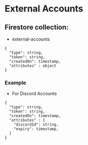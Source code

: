 # External Accounts

## Firestore collection:

- external-accounts

```
{
  "type": string,
  "token": string,
  "createdOn": timestamp,
  "attributes" : object
}
```

### Example
- For Discord Accounts
```
{
  "type": string,
  "token": string,
  "createdOn": timestamp,
  "attributes" : {
    "discordId": string,
    "expiry": timestamp,
  }
}
```
